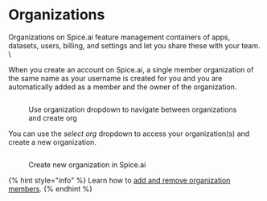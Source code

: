 # Organizations

Organizations on Spice.ai feature management containers of apps, datasets, users, billing, and settings and let you share these with your team.\
\


When you create an account on Spice.ai, a single member organization of the same name as your username is created for you and you are automatically added as a member and the owner of the organization.

<figure><img src="../../.gitbook/assets/CleanShot 2023-10-24 at 11.12.07@2x.png" alt=""><figcaption><p>Use organization dropdown to navigate between organizations and create org</p></figcaption></figure>



You can use the _select org_ dropdown to access your organization(s) and create a new organization.

<figure><img src="../../.gitbook/assets/CleanShot 2023-10-24 at 11.02.07@2x.png" alt=""><figcaption><p>Create new organization in Spice.ai</p></figcaption></figure>

{% hint style="info" %}
Learn how to [add and remove organization members](../../portal/organizations.md).
{% endhint %}
